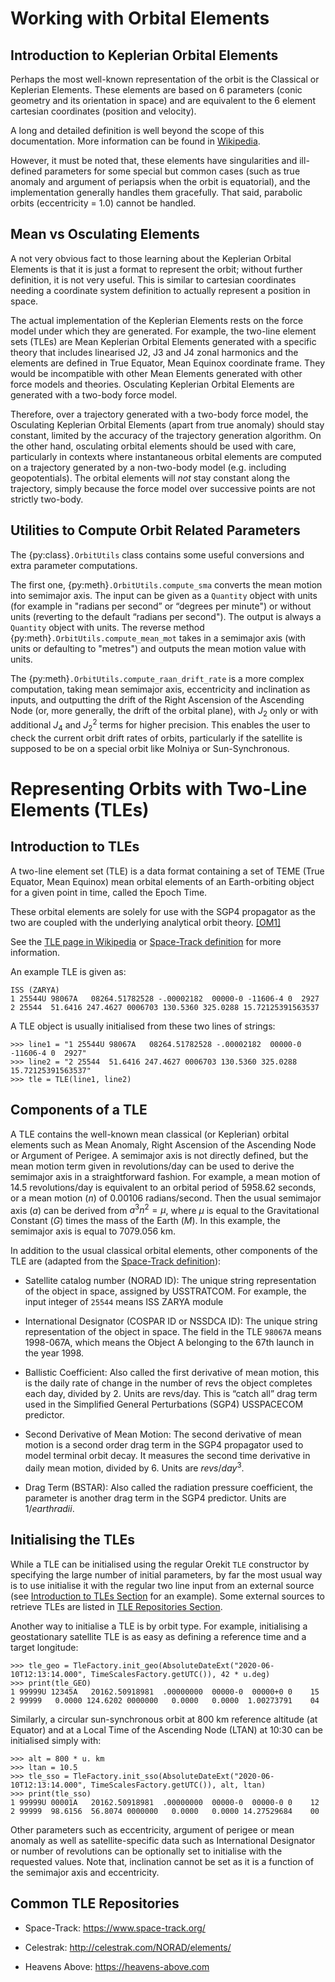 # Working with Orbital Elements

## Introduction to Keplerian Orbital Elements

Perhaps the most well-known representation of the orbit is the Classical or Keplerian Elements. These elements are based on 6 parameters (conic geometry and its orientation in space) and are equivalent to the 6 element cartesian coordinates (position and velocity).

A long and detailed definition is well beyond the scope of this documentation. More information can be found in [Wikipedia](https://en.wikipedia.org/wiki/Orbital_elements).

However, it must be noted that, these elements have singularities and ill-defined parameters for some special but common cases (such as true anomaly and argument of periapsis when the orbit is equatorial), and the implementation generally handles them gracefully. That said, parabolic orbits (eccentricity = 1.0) cannot be handled.

## Mean vs Osculating Elements

A not very obvious fact to those learning about the Keplerian Orbital Elements is that it is just a format to represent the orbit; without further definition, it is not very useful. This is similar to cartesian coordinates needing a coordinate system definition to actually represent a position in space.

The actual implementation of the Keplerian Elements rests on the force model under which they are generated. For example, the two-line element sets (TLEs) are Mean Keplerian Orbital Elements generated with a specific theory that includes linearised J2, J3 and J4 zonal harmonics and the elements are defined in True Equator, Mean Equinox coordinate frame. They would be incompatible with other Mean Elements generated with other force models and theories. Osculating Keplerian Orbital Elements are generated with a two-body force model.

Therefore, over a trajectory generated with a two-body force model, the Osculating Keplerian Orbital Elements (apart from true anomaly) should stay constant, limited by the accuracy of the trajectory generation algorithm. On the other hand, osculating orbital elements should be used with care, particularly in contexts where instantaneous orbital elements are computed on a trajectory generated by a non-two-body model (e.g. including geopotentials). The orbital elements will *not* stay constant along the trajectory, simply because the force model over successive points are not strictly two-body.

## Utilities to Compute Orbit Related Parameters

The {py:class}`.OrbitUtils` class contains some useful conversions and extra parameter computations.

The first one, {py:meth}`.OrbitUtils.compute_sma` converts the mean motion into semimajor axis. The input can be given as a `Quantity` object with units (for example in "radians per second” or “degrees per minute") or without units (reverting to the default “radians per second"). The output is always a `Quantity` object with units. The reverse method {py:meth}`.OrbitUtils.compute_mean_mot` takes in a semimajor axis (with units or defaulting to "metres") and outputs the mean motion value with units.

The {py:meth}`.OrbitUtils.compute_raan_drift_rate` is a more complex computation, taking mean semimajor axis, eccentricity and inclination as inputs, and outputting the drift of the Right Ascension of the Ascending Node (or, more generally, the drift of the orbital plane), with $J_2$ only or with additional $J_4$ and $J^2_2$ terms for higher precision. This enables the user to check the current orbit drift rates of orbits, particularly if the satellite is supposed to be on a special orbit like Molniya or Sun-Synchronous.

# Representing Orbits with Two-Line Elements (TLEs)

## Introduction to TLEs

A two-line element set (TLE) is a data format containing a set of TEME (True Equator, Mean Equinox) mean orbital elements of an Earth-orbiting object for a given point in time, called the Epoch Time.

These orbital elements are solely for use with the SGP4 propagator as the two are coupled with the underlying analytical orbit theory. [[OM1]](../../references.md#orbital-mechanics)

See the [TLE page in Wikipedia](https://en.wikipedia.org/wiki/Two-line_element_set) or [Space-Track definition](https://www.space-track.org/documentation#tle) for more information.

An example TLE is given as:

    ISS (ZARYA)
    1 25544U 98067A   08264.51782528 -.00002182  00000-0 -11606-4 0  2927
    2 25544  51.6416 247.4627 0006703 130.5360 325.0288 15.72125391563537

A TLE object is usually initialised from these two lines of strings:

    >>> line1 = "1 25544U 98067A   08264.51782528 -.00002182  00000-0 -11606-4 0  2927"
    >>> line2 = "2 25544  51.6416 247.4627 0006703 130.5360 325.0288 15.72125391563537"
    >>> tle = TLE(line1, line2)

## Components of a TLE

A TLE contains the well-known mean classical (or Keplerian) orbital elements such as Mean Anomaly, Right Ascension of the Ascending Node or Argument of Perigee. A semimajor axis is not directly defined, but the mean motion term given in revolutions/day can be used to derive the semimajor axis in a straightforward fashion. For example, a mean motion of 14.5 revolutions/day is equivalent to an orbital period of 5958.62 seconds, or a mean motion ($n$) of 0.00106 radians/second. Then the usual semimajor axis ($a$) can be derived from $a^3 n^2=\mu$, where $\mu$ is equal to the Gravitational Constant ($G$) times the mass of the Earth ($M$). In this example, the semimajor axis is equal to 7079.056 km.

In addition to the usual classical orbital elements, other components of the TLE are (adapted from the [Space-Track definition](https://www.space-track.org/documentation#tle)):

* Satellite catalog number (NORAD ID): The unique string representation of the object in space, assigned by USSTRATCOM. For example, the input integer of `25544` means ISS ZARYA module

* International Designator (COSPAR ID or NSSDCA ID): The unique string representation of the object in space. The field in the TLE `98067A` means 1998-067A, which means the Object A belonging to the 67th launch in the year 1998.

* Ballistic Coefficient: Also called the first derivative of mean motion, this is the daily rate of change in the number of revs the object completes each day, divided by 2. Units are revs/day. This is “catch all” drag term used in the Simplified General Perturbations (SGP4) USSPACECOM predictor.

* Second Derivative of Mean Motion: The second derivative of mean motion is a second order drag term in the SGP4 propagator used to model terminal orbit decay. It measures the second time derivative in daily mean motion, divided by 6. Units are $revs/day^3$.

* Drag Term (BSTAR): Also called the radiation pressure coefficient, the parameter is another drag term in the SGP4 predictor. Units are $1/earth radii$.

## Initialising the TLEs

While a TLE can be initialised using the regular Orekit `TLE` constructor by specifying the large number of initial parameters, by far the most usual way is to use initialise it with the regular two line input from an external source (see [Introduction to TLEs Section](#introduction-to-tles) for an example). Some external sources to retrieve TLEs are listed in [TLE Repositories Section](#common-tle-repositories).

Another way to initialise a TLE is by orbit type. For example, initialising a geostationary satellite TLE is as easy as defining a reference time and a target longitude:

    >>> tle_geo = TleFactory.init_geo(AbsoluteDateExt("2020-06-10T12:13:14.000", TimeScalesFactory.getUTC()), 42 * u.deg)
    >>> print(tle_GEO)
    1 99999U 12345A   20162.50918981  .00000000  00000-0  00000+0 0    15
    2 99999   0.0000 124.6202 0000000   0.0000   0.0000  1.00273791    04

Similarly, a circular sun-synchronous orbit at 800 km reference altitude (at Equator) and at a Local Time of the Ascending Node (LTAN) at 10:30 can be initialised simply with:

    >>> alt = 800 * u. km
    >>> ltan = 10.5
    >>> tle_sso = TleFactory.init_sso(AbsoluteDateExt("2020-06-10T12:13:14.000", TimeScalesFactory.getUTC()), alt, ltan)
    >>> print(tle_sso)
    1 99999U 00001A   20162.50918981  .00000000  00000-0  00000-0 0    12
    2 99999  98.6156  56.8074 0000000   0.0000   0.0000 14.27529684    00

Other parameters such as eccentricity, argument of perigee or mean anomaly as well as satellite-specific data such as International Designator or number of revolutions can be optionally set to initialise with the requested values. Note that, inclination cannot be set as it is a function of the semimajor axis and eccentricity.

## Common TLE Repositories

* Space-Track: <https://www.space-track.org/>

* Celestrak: <http://celestrak.com/NORAD/elements/>

* Heavens Above: <https://heavens-above.com>